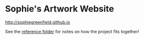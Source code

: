# Sophie's Artwork Website

http://sophiegreenfield.github.io

See the [reference folder](_reference) for notes on how the project fits together! 
